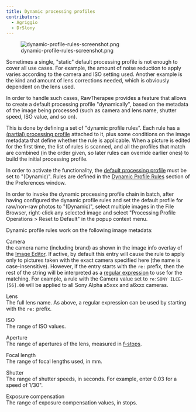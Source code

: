 ```yaml
---
title: Dynamic processing profiles
contributors:
  - Agriggio
  - DrSlony
---
```


<figure>
<img src="dynamic-profile-rules-screenshot.png"
title="dynamic-profile-rules-screenshot.png" />
<figcaption>dynamic-profile-rules-screenshot.png</figcaption>
</figure>

Sometimes a single, "static" default processing profile is not enough to
cover all use cases. For example, the amount of noise reduction to apply
varies according to the camera and ISO setting used. Another example is
the kind and amount of lens corrections needed, which is obviously
dependent on the lens used.

In order to handle such cases, RawTherapee provides a feature that
allows to create a default processing profile "dynamically", based on
the metadata of the image being processed (such as camera and lens name,
shutter speed, ISO value, and so on).

This is done by defining a set of "dynamic profile rules". Each rule has
a [(partial) processing
profile](Creating_processing_profiles_for_general_use.md)
attached to it, plus some conditions on the image metadata that define
whether the rule is applicable. When a picture is edited for the first
time, the list of rules is scanned, and all the profiles that match are
combined (in the order given, so later rules can override earlier ones)
to build the initial processing profile.

In order to activate the functionality, the [default processing
profile](Preferences#Default_Processing_Profile.md) must be set
to "(Dynamic)". Rules are defined in the [Dynamic Profile
Rules](Preferences#Dynamic_Profile_Rules_Tab.md) section of the
Preferences window.

In order to invoke the dynamic processing profile chain in batch, after
having configured the dynamic profile rules and set the default profile
for raw/non-raw photos to "(Dynamic)", select multiple images in the
File Browser, right-click any selected image and select "Processing
Profile Operations \> Reset to Default" in the popup context menu.

Dynamic profile rules work on the following image metadata:

Camera  
the camera name (including brand) as shown in the image info overlay of
the [Image Editor](The_Image_Editor_Tab.md). If active, by
default this entry will cause the rule to apply only to pictures taken
with the exact camera specified here (the name is case-insensitive).
However, if the entry starts with the `re:` prefix, then the rest of the
string will be interpreted as a [regular
expression](https://en.wikipedia.org/wiki/Regular_expression) to use for
the matching. For example, a rule with the Camera value set to
`re:SONY ILCE-[56].00` will be applied to all Sony Alpha a5xxx and a6xxx
cameras.

<!-- -->

Lens  
The full lens name. As above, a regular expression can be used by
starting with the `re:` prefix.

<!-- -->

ISO  
The range of ISO values.

<!-- -->

Aperture  
The range of apertures of the lens, measured in
[f-stops](https://en.wikipedia.org/wiki/F-number).

<!-- -->

Focal length  
The range of focal lengths used, in mm.

<!-- -->

Shutter  
The range of shutter speeds, in seconds. For example, enter 0.03 for a
speed of 1/30".

<!-- -->

Exposure compensation  
The range of exposure compensation values, in stops.

